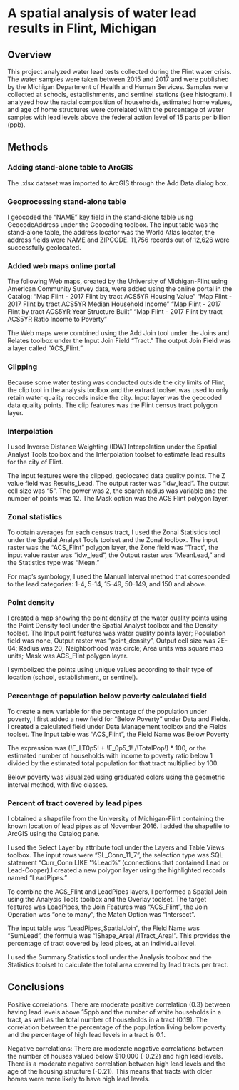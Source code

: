 # A spatial analysis of water lead results in Flint, Michigan

## Overview

This project analyzed water lead tests collected during the Flint water crisis. The water samples were taken between 2015 and 2017 and were published by the Michigan Department of Health and Human Services. Samples were collected at schools, establishments, and sentinel stations (see histogram). I analyzed how the racial composition of households, estimated home values, and age of home structures were correlated with the percentage of water samples with lead levels above the federal action level of 15 parts per billion (ppb).

## Methods

### Adding stand-alone table to ArcGIS

The .xlsx dataset was imported to ArcGIS through the Add Data dialog box.

### Geoprocessing stand-alone table

I geocoded the “NAME” key field in the stand-alone table using GeocodeAddress under the Geocoding toolbox. The input table was the stand-alone table, the address locator was the World Atlas locator, the address fields were NAME and ZIPCODE. 11,756 records out of 12,626 were successfully geolocated.

### Added web maps online portal

The following Web maps, created by the University of Michigan-Flint using American Community Survey data, were added using the online portal in the Catalog:
“Map Flint - 2017 Flint by tract ACS5YR Housing Value”
“Map Flint - 2017 Flint by tract ACS5YR Median Household Income”
“Map Flint - 2017 Flint by tract ACS5YR Year Structure Built”
“Map Flint - 2017 Flint by tract ACS5YR Ratio Income to Poverty”

The Web maps were combined using the Add Join tool under the Joins and Relates toolbox under the Input Join Field “Tract.” The output Join Field was a layer called “ACS_Flint.”

### Clipping

Because some water testing was conducted outside the city limits of Flint, the clip tool in the analysis toolbox and the extract toolset was used to only retain water quality records inside the city. Input layer was the geocoded data quality points. The clip features was the Flint census tract polygon layer.

### Interpolation

I used Inverse Distance Weighting (IDW) Interpolation under the Spatial Analyst Tools toolbox and the Interpolation toolset to estimate lead results for the city of Flint.

The input features were the clipped, geolocated data quality points. The Z value field was Results_Lead. The output raster was “idw_lead”. The output cell size was “5”. The power was 2, the search radius was variable and the number of points was 12.  The Mask option was the ACS Flint polygon layer.

### Zonal statistics

To obtain averages for each census tract, I used the Zonal Statistics tool under the Spatial Analyst Tools toolset and the Zonal toolbox. The input raster was the “ACS_Flint” polygon layer, the Zone field was “Tract”, the input value raster was “idw_lead”, the Output raster was “MeanLead,” and the Statistics type was “Mean.”

For map’s symbology, I used the Manual Interval method that corresponded to the lead categories: 1-4, 5-14, 15-49, 50-149, and 150 and above.

### Point density

I created a map showing the point density of the water quality points using the Point Density tool under the Spatial Analyst toolbox and the Density toolset. The Input point features was water quality points layer; Population field was none, Output raster was “point_density”, Output cell size was 2E-04; Radius was 20; Neighborhood was circle; Area units was square map units; Mask was ACS_Flint polygon layer.

I symbolized the points using unique values according to their type of location (school, establishment, or sentinel).

### Percentage of population below poverty calculated field

To create a new variable for the percentage of the population under poverty, I first added a new field for “Below Poverty” under Data and Fields.
I created a calculated field under Data Management toolbox and the Fields toolset. 
The Input table was “ACS_Flint”, the  Field Name was Below Poverty

The expression was (!E_LT0p5! + !E_0p5_1! /!TotalPop!) * 100, or the estimated number of households with income to poverty ratio below 1 divided by the estimated total population for that tract multiplied by 100.

Below poverty was visualized using graduated colors using the geometric interval method, with five classes.

### Percent of tract covered by lead pipes

I obtained a shapefile from the University of Michigan-Flint containing the known location of lead pipes as of November 2016. I added the shapefile to ArcGIS using the Catalog pane.

I used the Select Layer by attribute tool under the Layers and Table Views toolbox. The input rows were “SL_Conn_11_7”, the selection type was SQL statement “Curr_Conn LIKE '%Lead%” (connections that contained Lead or Lead-Copper).I created a new polygon layer using the highlighted records named “LeadPipes.”

To combine the ACS_Flint and LeadPipes layers, I performed a Spatial Join using the Analysis Tools toolbox and the Overlay toolset. The target features was LeadPipes, the Join Features was “ACS_Flint”, the Join Operation was “one to many”, the Match Option was “Intersect”. 

The input table was “LeadPipes_SpatialJoin”, the Field Name was “SumLead”, the formula was “!Shape_Area! /!Tract_Area!”. This provides the percentage of tract covered by lead pipes, at an individual level.

I used the Summary Statistics tool under the Analysis toolbox and the Statistics toolset to calculate the total area covered by lead tracts per tract.

## Conclusions

Positive correlations:
There are moderate positive correlation (0.3) between having lead levels above 15ppb and the number of white households in a tract, as well as the total number of households in a tract (0.19). The correlation between the percentage of the population living below poverty and the percentage of high lead levels in a tract is 0.1.

Negative correlations:
There are moderate negative correlations between the number of houses valued below $10,000 (-0.22) and high lead levels. There is a moderate negative correlation between high lead levels and the age of the housing structure (-0.21). This means that tracts with older homes were more likely to have high lead levels.
